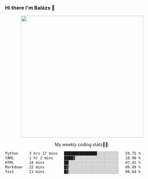 ### Hi there I'm Balázs 👋
  
<p align="center">
  <img width="400" src="https://github-readme-stats.vercel.app/api/top-langs/?username=bkutasi&size_weight=0.5&count_weight=0.5&hide=jupyter%20notebook&layout=compact&theme=tokyonight">
</p>
<p align="center">
My weekly coding stats👨‍💻:
</p>
<!--START_SECTION:waka-->

```txt
Python     3 hrs 17 mins   ███████████████░░░░░░░░░░   59.75 %
YAML       1 hr 2 mins     ████▓░░░░░░░░░░░░░░░░░░░░   18.96 %
HTML       24 mins         ██░░░░░░░░░░░░░░░░░░░░░░░   07.42 %
Markdown   22 mins         █▓░░░░░░░░░░░░░░░░░░░░░░░   06.89 %
Text       21 mins         █▓░░░░░░░░░░░░░░░░░░░░░░░   06.64 %
```

<!--END_SECTION:waka-->



<!--
**bkutasi/bkutasi** is a ✨ _special_ ✨ repository because its `README.md` (this file) appears on your GitHub profile.

Here are some ideas to get you started:

- 🔭 I’m currently working on ...
- 🌱 I’m currently learning ...
- 👯 I’m looking to collaborate on ...
- 🤔 I’m looking for help with ...
- 💬 Ask me about ...
- 📫 How to reach me: ...
- 😄 Pronouns: ...
- ⚡ Fun fact: ...
-->
